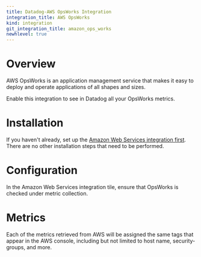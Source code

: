 ```yaml
---
title: Datadog-AWS OpsWorks Integration
integration_title: AWS OpsWorks
kind: integration
git_integration_title: amazon_ops_works
newhlevel: true
---
```


# Overview

AWS OpsWorks is an application management service that makes it easy to deploy and operate applications of all shapes and sizes.

Enable this integration to see in Datadog all your OpsWorks metrics.

# Installation

If you haven't already, set up the [Amazon Web Services integration first](/integrations/aws). There are no other installation steps that need to be performed.

# Configuration

In the Amazon Web Services integration tile, ensure that OpsWorks is checked under metric collection.

# Metrics



Each of the metrics retrieved from AWS will be assigned the same tags that appear in the AWS console, including but not limited to host name, security-groups, and more.
